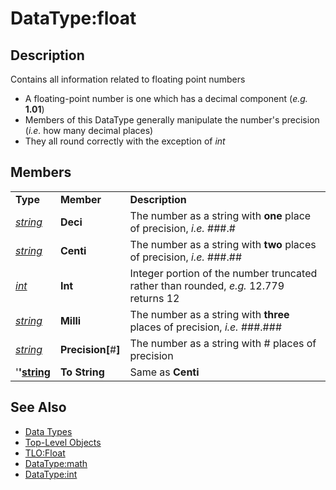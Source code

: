 # DataType:float

## Description

Contains all information related to floating point numbers

* A floating-point number is one which has a decimal component \(_e.g._ **1.01**\)
* Members of this DataType generally manipulate the number's precision \(_i.e._ how many decimal places\)
* They all round correctly with the exception of _int_

## Members

|  |  |  |
| :--- | :--- | :--- |
| **Type** | **Member** | **Description** |
| [_string_](datatype-string.md) | **Deci** | The number as a string with **one** place of precision, _i.e._ \#\#\#.\# |
| [_string_](datatype-string.md) | **Centi** | The number as a string with **two** places of precision, _i.e._ \#\#\#.\#\# |
| [_int_](datatype-int.md) | **Int** | Integer portion of the number truncated rather than rounded, _e.g._ 12.779 returns 12 |
| [_string_](datatype-string.md) | **Milli** | The number as a string with **three** places of precision, _i.e._ \#\#\#.\#\#\# |
| [_string_](datatype-string.md) | **Precision\[**\#**\]** | The number as a string with \# places of precision |
| '**'**[**string**](datatype-string.md) | **To String** | Same as **Centi** |

## See Also

* [Data Types](./)
* [Top-Level Objects](../top-level-objects/)
* [TLO:Float](../top-level-objects/tlo-float.md)
* [DataType:math](datatype-math.md)
* [DataType:int](datatype-int.md)

